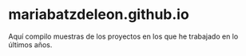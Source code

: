 # mariabatzdeleon.github.io
Aquí compilo muestras de los proyectos en los que he trabajado en lo últimos años.
